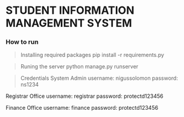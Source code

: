 # STUDENT INFORMATION MANAGEMENT SYSTEM

### How to run

> Installing required packages
  pip install -r requirements.py

> Runing the server
  python manage.py runserver

> Credentials
> System Admin
  username: nigussolomon
  password: ns1234

  Registrar Office
  username: registrar
  password: protectd123456

  Finance Office
  username: finance
  password: protectd123456